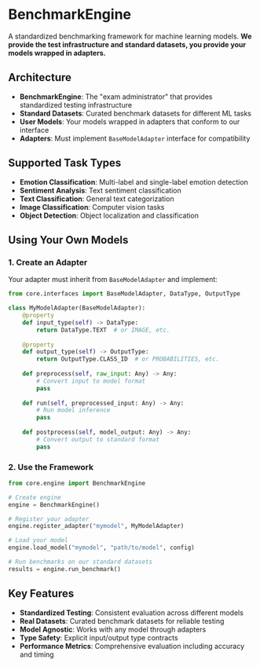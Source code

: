 
# BenchmarkEngine

A standardized benchmarking framework for machine learning models. **We provide the test infrastructure and standard datasets, you provide your models wrapped in adapters.**

## Architecture

- **BenchmarkEngine**: The "exam administrator" that provides standardized testing infrastructure
- **Standard Datasets**: Curated benchmark datasets for different ML tasks
- **User Models**: Your models wrapped in adapters that conform to our interface
- **Adapters**: Must implement `BaseModelAdapter` interface for compatibility

## Supported Task Types

- **Emotion Classification**: Multi-label and single-label emotion detection
- **Sentiment Analysis**: Text sentiment classification
- **Text Classification**: General text categorization
- **Image Classification**: Computer vision tasks
- **Object Detection**: Object localization and classification

## Using Your Own Models

### 1. Create an Adapter
Your adapter must inherit from `BaseModelAdapter` and implement:

```python
from core.interfaces import BaseModelAdapter, DataType, OutputType

class MyModelAdapter(BaseModelAdapter):
    @property
    def input_type(self) -> DataType:
        return DataType.TEXT  # or IMAGE, etc.
    
    @property
    def output_type(self) -> OutputType:
        return OutputType.CLASS_ID  # or PROBABILITIES, etc.
    
    def preprocess(self, raw_input: Any) -> Any:
        # Convert input to model format
        pass
    
    def run(self, preprocessed_input: Any) -> Any:
        # Run model inference
        pass
    
    def postprocess(self, model_output: Any) -> Any:
        # Convert output to standard format
        pass
```

### 2. Use the Framework
```python
from core.engine import BenchmarkEngine

# Create engine
engine = BenchmarkEngine()

# Register your adapter
engine.register_adapter("mymodel", MyModelAdapter)

# Load your model
engine.load_model("mymodel", "path/to/model", config)

# Run benchmarks on our standard datasets
results = engine.run_benchmark()
```

## Key Features

- **Standardized Testing**: Consistent evaluation across different models
- **Real Datasets**: Curated benchmark datasets for reliable testing
- **Model Agnostic**: Works with any model through adapters
- **Type Safety**: Explicit input/output type contracts
- **Performance Metrics**: Comprehensive evaluation including accuracy and timing

